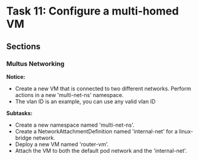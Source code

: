# Task 11: Configure a multi-homed VM

## Sections

### Multus Networking

**Notice:**
- Create a new VM that is connected to two different networks. Perform actions in a new 'multi-net-ns' namespace.
- The vlan ID is an example, you can use any valid vlan ID

**Subtasks:**
- Create a new namespace named 'multi-net-ns'.
- Create a NetworkAttachmentDefinition named 'internal-net' for a linux-bridge network.
- Deploy a new VM named 'router-vm'.
- Attach the VM to both the default pod network and the 'internal-net'.
